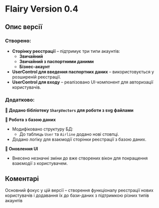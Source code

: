 # Flairy Version 0.4

## Опис версії  

### Створено:  
- **Сторінку реєстрації** – підтримує три типи акаунтів:  
  - **Звичайний**  
  - **Звичайний з паспортними даними**  
  - **Бізнес-акаунт**  
- **UserControl для введення паспортних даних** – використовується у розширеній реєстрації.  
- **UserControl для входу** – реалізовано UI-компонент для авторизації користувачів.  

### Додатково:
**🔹 Додано бібліотеку `SharpVectors` для роботи з svg файлами** 

**🔹 Робота з базою даних**  
- Модифіковано структуру БД:  
  - До таблиць `User` та `Airline` додано нові стовпці.  
- Додано логіку для взаємодії сторінки реєстрації з базою даних.  

**🔹 Оновлення UI**  
- Внесено незначні зміни до вже створених вікон для покращення взаємодії з користувачем.  

## Коментарі  
Основний фокус у цій версії – створення функціоналу реєстрації нових користувачів і додавання їх до бази-даних з підтримкою різних типів акаунтів
